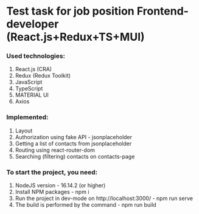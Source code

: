 # Test task for job position Frontend-developer (React.js+Redux+TS+MUI)

### Used technologies:
1. React.js (CRA)
2. Redux (Redux Toolkit)
3. JavaScript
4. TypeScript
5. MATERIAL UI
6. Axios

### Implemented:
1. Layout
2. Authorization using fake API - jsonplaceholder
3. Getting a list of contacts from jsonplaceholder
4. Routing using react-router-dom
5. Searching (filtering) contacts on contacts-page

### To start the project, you need:
1. NodeJS version - 16.14.2 (or higher)
1. Install NPM packages - npm i
2. Run the project in dev-mode on http://localhost:3000/ - npm run serve
3. The build is performed by the command - npm run build

